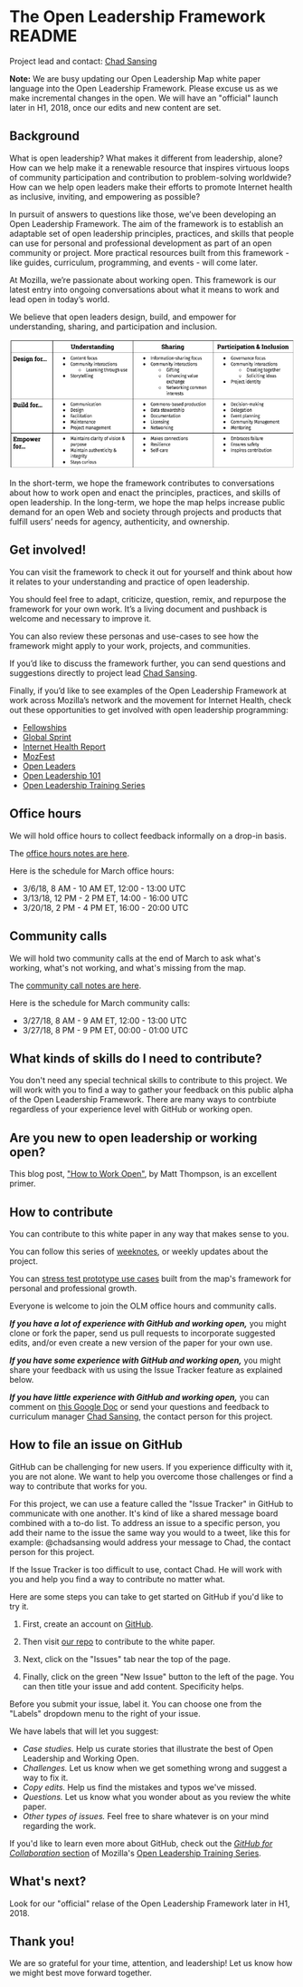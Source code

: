 # The Open Leadership Framework README

Project lead and contact: [Chad Sansing](mailto:chad@mozillafoundation.org)

**Note:** We are busy updating our Open Leadership Map white paper language into the Open Leadership Framework. Please excuse us as we make incremental changes in the open. We will have an "official" launch later in H1, 2018, once our edits and new content are set.  

## Background

What is open leadership? What makes it different from leadership, alone? How can we help make it a renewable resource that inspires virtuous loops of community participation and contribution to problem-solving worldwide? How can we help open leaders make their efforts to promote Internet health 
as inclusive, inviting, and empowering as possible?

In pursuit of answers to questions like those, we’ve been developing an Open Leadership Framework. The aim of the framework is to establish an adaptable set of open leadership principles, practices, and skills that people can use for personal and professional development as part of an open community or project. More practical resources built from this framework -  like guides, curriculum, programming, and events - will come later. 

At Mozilla, we’re passionate about working open. This framework is our latest entry into ongoing conversations about what it means to work and lead open in today’s world.

We believe that open leaders design, build, and empower for understanding, sharing, and participation and inclusion.

![A table showing the skills of open leadership grouped by principle and practice](images/olf-framework-bw.png)

In the short-term, we hope the framework contributes to conversations about how to work open and enact the principles, practices, and skills of open leadership. In the long-term, we hope the map helps increase public demand for an open Web and society through projects and products that fulfill users’ needs for agency, authenticity, and ownership.

## Get involved!

You can visit the framework to check it out for yourself and think about how it relates to your understanding and practice of open leadership.

You should feel free to adapt, criticize, question, remix, and repurpose the framework for your own work. It’s a living document and pushback is welcome and necessary to improve it.

You can also review these personas and use-cases to see how the framework might apply to your work, projects, and communities.

If you’d like to discuss the framework further, you can send questions and suggestions directly to project lead [Chad Sansing](mailto:chad@mozillafoundation.org).

Finally, if you’d like to see examples of the Open Leadership Framework at work across Mozilla’s network and the movement for Internet Health, check out these opportunities to get involved with open leadership programming:

- [Fellowships](https://foundation.mozilla.org/opportunity/fellowships/)
- [Global Sprint](https://mozilla.github.io/global-sprint/)
- [Internet Health Report](https://internethealthreport.org/)
- [MozFest](https://mozillafestival.org/)
- [Open Leaders](https://mozilla.github.io/leadership-training/)
- [Open Leadership 101](https://mozilla.teachable.com/p/open-leadership-101)
- [Open Leadership Training Series](https://mzl.la/open-leadership)

## Office hours

We will hold office hours to collect feedback informally on a drop-in basis.

The [office hours notes are here](https://public.etherpad-mozilla.org/p/olm-whitepaper-office-hours).

Here is the schedule for March office hours:

- 3/6/18, 8 AM - 10 AM ET, 12:00 - 13:00 UTC
- 3/13/18, 12 PM - 2 PM ET, 14:00 - 16:00 UTC
- 3/20/18, 2 PM - 4 PM ET, 16:00 - 20:00 UTC

## Community calls

We will hold two community calls at the end of March to ask what's working, what's not working, and what's missing from the map.

The [community call notes are here](https://public.etherpad-mozilla.org/p/olm-whitepaper-call).

Here is the schedule for March community calls:

- 3/27/18, 8 AM - 9 AM ET, 12:00 - 13:00 UTC
- 3/27/18, 8 PM - 9 PM ET, 00:00 - 01:00 UTC

## What kinds of skills do I need to contribute?

You don't need any special technical skills to contribute to this project. We will work with you to find a way to gather your feedback on this public alpha of the Open Leadership Framework. There are many ways to contrbiute regardless of your experience level with GitHub or working open.

## Are you new to open leadership or working open?

This blog post, ["How to Work Open"](https://openmatt.org/2011/04/06/how-to-work-open/), by Matt Thompson, is an excellent primer.

## How to contribute

You can contribute to this white paper in any way that makes sense to you.

You can follow this series of [weeknotes](https://medium.com/@chadsansing/open-leadership-map-weeknote-1-4f0c4b1b7798), or weekly updates about the project.

You can [stress test prototype use cases](https://medium.com/@chadsansing/testing-open-leadership-map-use-cases-dd8f41ccc8b0) built from the map's framework for personal and professional growth.

Everyone is welcome to join the OLM office hours and community calls.

***If you have a lot of experience with GitHub and working open,*** you might clone or fork the paper, send us pull requests to incorporate suggested edits, and/or even create a new version of the paper for your own use.

***If you have some experience with GitHub and working open,*** you might share your feedback with us using the Issue Tracker feature as explained below.

***If you have little experience with GitHub and working open,*** you can comment on [this Google Doc](https://docs.google.com/document/d/1CxQeaZW4fckRqmPeHn9SGSnY6f2cJX5bONEJYbhVTk0/edit#heading=h.daj7ikbuxrpq) or send your questions and feedback to curriculum manager [Chad Sansing](mailto:chad@mozillafoundation.org), the contact person for this project.


## How to file an issue on GitHub

GitHub can be challenging for new users. If you experience difficulty with it, you are not alone. We want to help you overcome those challenges or find a way to contribute that works for you.

For this project, we can use a feature called the "Issue Tracker" in GitHub to communicate with one another. It's kind of like a shared message board combined with a to-do list. To address an issue to a specific person, you add their name to the issue the same way you would to a tweet, like this for example: @chadsansing would address your message to Chad, the contact person for this project.

If the Issue Tracker is too difficult to use, contact Chad. He will work with you and help you find a way to contribute no matter what.

Here are some steps you can take to get started on GitHub if you'd like to try it.

1. First, create an account on [GitHub](https://github.com).

2. Then visit [our repo](https://github.com/mozilla/open-leadership-framework) to contribute to the white paper.

3. Next, click on the "Issues" tab near the top of the page.

4. Finally, click on the green "New Issue" button to the left of the page. You can then title your issue and add content. Specificity helps.

Before you submit your issue, label it. You can choose one from the "Labels" dropdown menu to the right of your issue.

We have labels that will let you suggest:

- *Case studies.* Help us curate stories that illustrate the best of Open Leadership and Working Open.
- *Challenges.* Let us know when we get something wrong and suggest a way to fix it.
- *Copy edits.* Help us find the mistakes and typos we've missed.
- *Questions.* Let us know what you wonder about as you review the white paper.
- *Other types of issues.* Feel free to share whatever is on your mind regarding the work.

If you'd like to learn even more about GitHub, check out the [*GitHub for Collaboration* section](https://mozilla.github.io/open-leadership-training-series/articles/github-for-collaboration/) of Mozilla's [Open Leadership Training Series](https://mozilla.github.io/open-leadership-training-series/articles/github-for-collaboration/).

## What's next?

Look for our "official" relase of the Open Leadership Framework later in H1, 2018.

## Thank you! 

We are so grateful for your time, attention, and leadership! Let us know how we might best move forward together.
